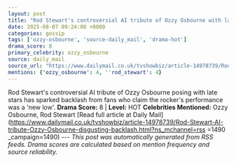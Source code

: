 ```yaml
---
layout: post
title: "Rod Stewart's controversial AI tribute of Ozzy Osbourne with late stars including Michael Jackson, Prince and Amy Winehouse sparks backlash from fans who claim rocker's performance was a 'disgusting new low'"
date: 2025-08-07 09:24:00 +0000
categories: gossip
tags: ['ozzy-osbourne', 'source-daily_mail', 'drama-hot']
drama_score: 8
primary_celebrity: ozzy_osbourne
source: daily_mail
source_url: "https://www.dailymail.co.uk/tvshowbiz/article-14978739/Rod-Stewart-AI-tribute-Ozzy-Osbourne-disgusting-backlash.html?ns_mchannel=rss&1490&campaign=1490"
mentions: {'ozzy_osbourne': 4, ''rod_stewart': 4}
---
```


Rod Stewart's controversial AI tribute of Ozzy Osbourne posing with late stars has sparked backlash from fans who claim the rocker's performance was a 'new low'. **Drama Score:** 8 | **Level:** HOT **Celebrities Mentioned:** Ozzy Osbourne, Rod Stewart [Read full article at Daily Mail](https://www.dailymail.co.uk/tvshowbiz/article-14978739/Rod-Stewart-AI-tribute-Ozzy-Osbourne-disgusting-backlash.html?ns_mchannel=rss =1490 _campaign=1490) --- *This post was automatically generated from RSS feeds. Drama scores are calculated based on mention frequency and source reliability.*